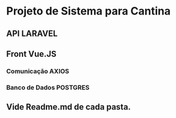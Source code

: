 # Projeto de Sistema para Cantina

## API LARAVEL
## Front Vue.JS

### Comunicação AXIOS
### Banco de Dados POSTGRES

## Vide Readme.md de cada pasta.